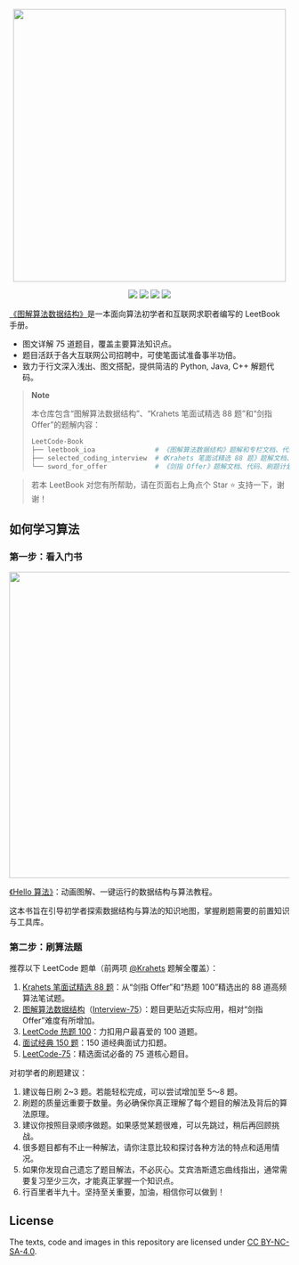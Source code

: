 <p align="center">
  <a href="https://leetcode-cn.com/leetbook/detail/illustration-of-algorithm/">
    <img src="https://pic.leetcode-cn.com/1599187248-gDiWnC-image.png" width="490">
  </a>
</p>

<p align="center">
  <img src="https://img.shields.io/badge/LeetCode%20tests-75%20accepted-brightgreen">
  <img src="https://img.shields.io/badge/Language-Python-teal">
  <img src="https://img.shields.io/badge/Language-Java-orange">
  <img src="https://img.shields.io/badge/Language-C++-blue">
</p>

[《图解算法数据结构》](https://leetcode-cn.com/leetbook/detail/illustration-of-algorithm/)是一本面向算法初学者和互联网求职者编写的 LeetBook 手册。

- 图文详解 75 道题目，覆盖主要算法知识点。
- 题目活跃于各大互联网公司招聘中，可使笔面试准备事半功倍。
- 致力于行文深入浅出、图文搭配，提供简洁的 Python, Java, C++ 解题代码。

> **Note**
>
> 本仓库包含“图解算法数据结构”、“Krahets 笔面试精选 88 题”和“剑指 Offer”的题解内容：
> 
> ```python
> LeetCode-Book
> ├── leetbook_ioa               # 《图解算法数据结构》题解和专栏文档、代码
> ├── selected_coding_interview  # 《Krahets 笔面试精选 88 题》题解文档、代码
> └── sword_for_offer            # 《剑指 Offer》题解文档、代码、刷题计划
> ```

> 若本 LeetBook 对您有所帮助，请在页面右上角点个 Star :star: 支持一下，谢谢！

## 如何学习算法

### 第一步：看入门书

<p align="center" href="https://github.com/krahets/hello-algo">
  <img src="https://www.hello-algo.com/index.assets/hello_algo_header.png" width="550">
</p>

[《Hello 算法》](https://github.com/krahets/hello-algo)：动画图解、一键运行的数据结构与算法教程。

这本书旨在引导初学者探索数据结构与算法的知识地图，掌握刷题需要的前置知识与工具库。

### 第二步：刷算法题

推荐以下 LeetCode 题单（前两项 [@Krahets](https://leetcode.cn/u/jyd/) 题解全覆盖）：

1. [Krahets 笔面试精选 88 题](https://leetcode.cn/studyplan/selected-coding-interview/)：从“剑指 Offer”和“热题 100”精选出的 88 道高频算法笔试题。
2. [图解算法数据结构](https://leetcode-cn.com/leetbook/detail/illustration-of-algorithm/)（[Interview-75](https://leetcode.cn/studyplan/coding-interviews/)）：题目更贴近实际应用，相对“剑指 Offer”难度有所增加。
3. [LeetCode 热题 100](https://leetcode.cn/studyplan/top-100-liked/)：力扣用户最喜爱的 100 道题。
4. [面试经典 150 题](https://leetcode.cn/studyplan/top-interview-150/)：150 道经典面试力扣题。
5. [LeetCode-75](https://leetcode.cn/studyplan/leetcode-75/)：精选面试必备的 75 道核心题目。

对初学者的刷题建议：

1. 建议每日刷 2~3 题。若能轻松完成，可以尝试增加至 5～8 题。
2. 刷题的质量远重要于数量。务必确保你真正理解了每个题目的解法及背后的算法原理。
3. 建议你按照目录顺序做题。如果感觉某题很难，可以先跳过，稍后再回顾挑战。
4. 很多题目都有不止一种解法，请你注意比较和探讨各种方法的特点和适用情况。
5. 如果你发现自己遗忘了题目解法，不必灰心。艾宾浩斯遗忘曲线指出，通常需要复习至少三次，才能真正掌握一个知识点。
6. 行百里者半九十。坚持至关重要，加油，相信你可以做到！

## License

The texts, code and images in this repository are licensed under [CC BY-NC-SA-4.0](https://creativecommons.org/licenses/by-nc-sa/4.0/).
